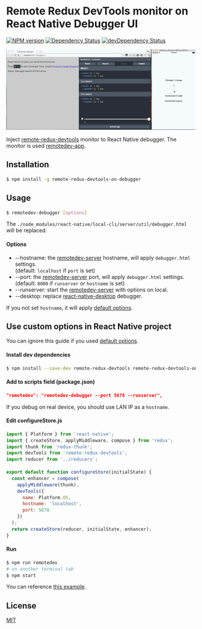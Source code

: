 # Remote Redux DevTools monitor on React Native Debugger UI

[![NPM version](http://img.shields.io/npm/v/remote-redux-devtools-on-debugger.svg?style=flat)](https://www.npmjs.com/package/remote-redux-devtools-on-debugger)
[![Dependency Status](https://david-dm.org/jhen0409/remote-redux-devtools-on-debugger.svg)](https://david-dm.org/jhen0409/remote-redux-devtools-on-debugger)
[![devDependency Status](https://david-dm.org/jhen0409/remote-redux-devtools-on-debugger/dev-status.svg)](https://david-dm.org/jhen0409/remote-redux-devtools-on-debugger#info=devDependencies)

![Demo](demo.gif)

Inject [remote-redux-devtools](https://github.com/zalmoxisus/remote-redux-devtools) monitor to React Native debugger. The monitor is used [remotedev-app](https://github.com/zalmoxisus/remotedev-app).

## Installation

```bash
$ npm install -g remote-redux-devtools-on-debugger
```

## Usage

```bash
$ remotedev-debugger [options]
```

The `./node_modules/react-native/local-cli/server/util/debugger.html` will be replaced.

#### Options

* --hostname: the [remotedev-server](https://github.com/zalmoxisus/remotedev-server) hostname, will apply `debugger.html` settings.  
(default: `localhost` if `port` is set)
* --port: the [remotedev-server](https://github.com/zalmoxisus/remotedev-server) port, will apply `debugger.html` settings.  
(default: `8000` if `runserver` or `hostname` is set)
* --runserver: start the [remotedev-server](https://github.com/zalmoxisus/remotedev-server) with options on local.
* --desktop: replace [react-native-desktop](https://github.com/ptmt/react-native-desktop) debugger.

If you not set `hostname`, it will apply [default options](https://github.com/zalmoxisus/remotedev-app/blob/master/src/app/constants/socketOptions.js).

## Use custom options in React Native project

You can ignore this guide if you used [default options](https://github.com/zalmoxisus/remotedev-app/blob/master/src/app/constants/socketOptions.js).

#### Install dev dependencies

```bash
$ npm install --save-dev remote-redux-devtools remote-redux-devtools-on-debugger
```

#### Add to scripts field (package.json)

```json
"remotedev": "remotedev-debugger --port 5678 --runserver",
```

If you debug on real device, you should use LAN IP as a `hostname`.

#### Edit configureStore.js

```js
import { Platform } from 'react-native';
import { createStore, applyMiddleware, compose } from 'redux';
import thunk from 'redux-thunk';
import devTools from 'remote-redux-devtools';
import reducer from '../reducers';

export default function configureStore(initialState) {
  const enhancer = compose(
    applyMiddleware(thunk),
    devTools({
      name: Platform.OS,
      hostname: 'localhost',
      port: 5678
    })
  );
  return createStore(reducer, initialState, enhancer);
}
```

#### Run

```bash
$ npm run remotedev
# on another terminal tab
$ npm start
```

You can reference [this example](https://github.com/jhen0409/react-native-boilerplate/blob/master/package.json).

## License

[MIT](LICENSE)
